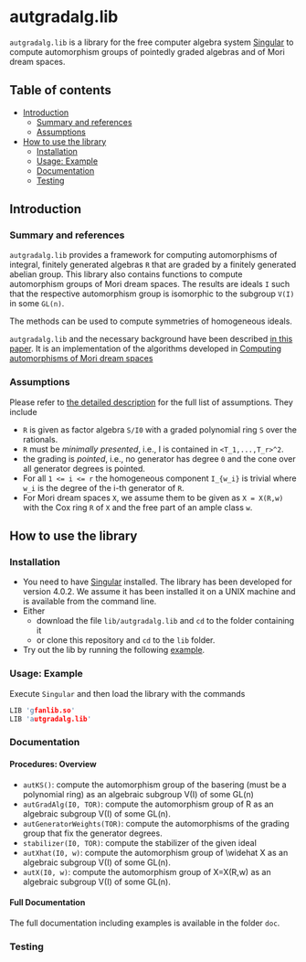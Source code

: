 # autgradalg.lib

`autgradalg.lib` is a library for the free computer algebra system [Singular](#http://singular.uni-kl.de) to compute automorphism groups of pointedly graded algebras and of Mori dream spaces.


## Table of contents
* [Introduction](#Introduction)
    * [Summary and references](#summary-and-references)
    * [Assumptions](#assumptions)
* [How to use the library](#Installation-and-usage)
    * [Installation](#installation)
    * [Usage: Example](#usage:-example)
    * [Documentation](#documentation)
    * [Testing](#testing)

## Introduction

### Summary and references

`autgradalg.lib` provides a framework for computing automorphisms of integral, finitely generated algebras `R` that are graded by a finitely generated abelian group. This library also contains functions to compute automorphism groups of Mori dream spaces. The results are ideals `I` such that the respective automorphism group is isomorphic to the subgroup `V(I)` in some `GL(n)`. 

The methods can be used to compute symmetries of homogeneous ideals.

 `autgradalg.lib` and the necessary background have been described [in this paper](#http://arxiv.org/abs/).
 It is an implementation of the algorithms developed in  [Computing automorphisms of Mori dream spaces](#http://arxiv.org/abs)


### Assumptions
Please refer to [the detailed description](#http://arxiv.org/abs/) for the full list of assumptions. 
They include

* `R` is given as factor algebra `S/I0` with a graded polynomial ring `S` over the rationals.
* `R` must be *minimally presented*, i.e., I is contained in `<T_1,...,T_r>^2`.
* the grading is *pointed*, i.e., no generator has degree `0` and the cone over all generator degrees is pointed.
* For all `1 <= i <= r` the homogeneous component `I_{w_i}` is trivial where `w_i` is the degree of the i-th generator of `R`.
* For Mori dream spaces `X`, we assume them to be given as `X = X(R,w)` with the Cox ring `R` of `X` and the free part of an ample class `w`.


## How to use the library

### Installation

* You need to have [Singular](#http://singular.uni-kl.de) installed. The library has been developed for version 4.0.2. We assume it has been installed it on a UNIX machine and is available from the command line.
* Either
    * download the file `lib/autgradalg.lib` and `cd` to the folder containing it 
    * or clone this repository and `cd` to the `lib` folder.
* Try out the lib by running the following [example](#usage:-example).

### Usage: Example

Execute `Singular` and then load the library with the commands
```C++
LIB 'gfanlib.so'
LIB 'autgradalg.lib'
```


### Documentation

#### Procedures: Overview

* `autKS()`: compute the automorphism group of the basering (must be a polynomial ring) as an algebraic subgroup V(I) of some GL(n)
* `autGradAlg(I0, TOR)`: compute the automorphism group of R as an algebraic subgroup V(I) of some GL(n).
* `autGeneratorWeights(TOR)`: compute the automorphisms of the grading group that fix the generator degrees.
* `stabilizer(I0, TOR)`: compute the stabilizer of the given ideal
* `autXhat(I0, w)`: compute the automorphism group of \widehat X as an algebraic subgroup V(I) of some GL(n).
* `autX(I0, w)`: compute the automorphism group of X=X(R,w) as an algebraic subgroup V(I) of some GL(n).

#### Full Documentation

The full documentation including examples is available in the folder `doc`.

### Testing
